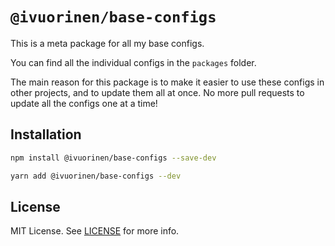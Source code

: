 # `@ivuorinen/base-configs`

This is a meta package for all my base configs.

You can find all the individual configs in the `packages` folder.

The main reason for this package is to make it easier to use these configs in
other projects, and to update them all at once. No more pull requests to update
all the configs one at a time!

## Installation

```bash
npm install @ivuorinen/base-configs --save-dev

yarn add @ivuorinen/base-configs --dev
```

## License

MIT License. See [LICENSE](LICENSE) for more info.
